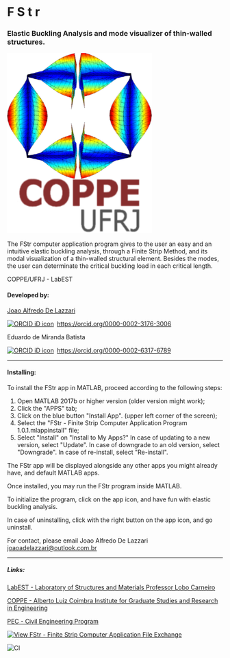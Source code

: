 # F S t r
### Elastic Buckling Analysis and mode visualizer of thin-walled structures.

![logo_pic](https://github.com/joaoadelazzari/FStr/blob/master/images/logos/logo6.png)

The FStr computer application program gives to the user an easy and an intuitive  elastic buckling analysis, through a Finite Strip Method, and its modal visualization of a thin-walled structural element. Besides the modes, the user can determinate the critical buckling load in each critical length.

COPPE/UFRJ - LabEST

#### Developed by:

[Joao Alfredo De Lazzari](https://www.linkedin.com/in/joaoalfredo/)<div itemscope itemtype="https://schema.org/Person"><a itemprop="sameAs" content="https://orcid.org/0000-0002-3176-3006" href="https://orcid.org/0000-0002-3176-3006" target="orcid.widget" rel="me noopener noreferrer" style="vertical-align:top;"><img src="https://orcid.org/sites/default/files/images/orcid_16x16.png" style="width:1em;margin-right:.5em;" alt="ORCID iD icon">https://orcid.org/0000-0002-3176-3006</a></div>

Eduardo de Miranda Batista<div itemscope itemtype="https://schema.org/Person"><a itemprop="sameAs" content="https://orcid.org/0000-0002-6317-6789" href="https://orcid.org/0000-0002-6317-6789" target="orcid.widget" rel="me noopener noreferrer" style="vertical-align:top;"><img src="https://orcid.org/sites/default/files/images/orcid_16x16.png" style="width:1em;margin-right:.5em;" alt="ORCID iD icon">https://orcid.org/0000-0002-6317-6789</a></div>

* * *

#### Installing:

To install the FStr app in MATLAB, proceed according to the following steps:

1.  Open MATLAB 2017b or higher version (older version might work);
2.  Click the "APPS" tab;
3.  Click on the blue button "Install App". (upper left corner of the screen);
4.  Select the "FStr - Finite Strip Computer Application Program 1.0.1.mlappinstall"
    file;
5.  Select "Install" on "Install to My Apps?" 
    In case of updating to a new version, select "Update".
    In case of downgrade to an old version, select "Downgrade".
    In case of re-install, select "Re-install".

The FStr app will be displayed alongside any other apps you might already have, and default
MATLAB apps.

Once installed, you may run the FStr program inside MATLAB.

To initialize the program, click on the app icon, and have fun with elastic buckling analysis.

In case of uninstalling, click with the right button on the app icon, and go uninstall.


For contact, please email Joao Alfredo De Lazzari
joaoadelazzari@outlook.com.br

* * *

##### Links:

[LabEST - Laboratory of Structures and Materials Professor Lobo Carneiro](http://www.labest.coc.ufrj.br/)

[COPPE - Alberto Luiz Coimbra Institute for Graduate Studies and Research in Engineering](https://coppe.ufrj.br/en/)

[PEC - Civil Engineering Program](http://www.coc.ufrj.br/en/)


[![View FStr - Finite Strip Computer Application File Exchange](https://www.mathworks.com/matlabcentral/images/matlab-file-exchange.svg)](https://www.mathworks.com/matlabcentral/fileexchange/74306)

![CI](https://github.com/joaoadelazzari/FStr/workflows/CI/badge.svg)
